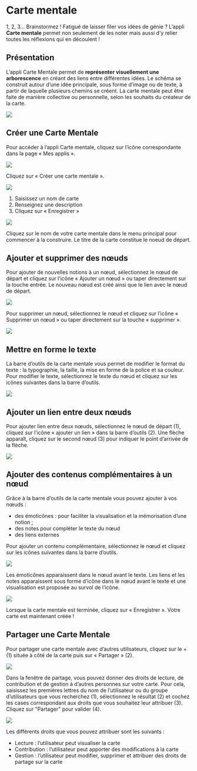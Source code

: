 # Carte mentale

1, 2, 3… Brainstormez ! Fatigué de laisser filer vos idées de génie ? L’appli **Carte mentale** permet non seulement de les noter mais aussi d’y relier toutes les réflexions qui en découlent !

## Présentation

L’appli Carte Mentale permet de **représenter visuellement une arborescence** en créant des liens entre différentes idées. Le schéma se construit autour d’une idée principale, sous forme d’image ou de texte, à partir de laquelle plusieurs chemins se créent. La carte mentale peut être faite de manière collective ou personnelle, selon les souhaits du créateur de la carte.

![](.gitbook/assets/2018-08-23_17h13_43-2-1-1.png)

## Créer une Carte Mentale

Pour accéder à l’appli Carte mentale, cliquez sur l’icône correspondante dans la page « Mes applis ».

![](.gitbook/assets/cartementale_1-appli-1-1.JPG)

Cliquez sur « Créer une carte mentale ».

![](.gitbook/assets/cartementale_2-creer-2-1-1.png)

1. Saisissez un nom de carte
2. Renseignez une description
3. Cliquez sur « Enregistrer »

![](.gitbook/assets/cartementale_3-titre-2-1%20%281%29.png)

Cliquez sur le nom de votre carte mentale dans le menu principal pour commencer à la construire. Le titre de la carte constitue le noeud de départ.

## Ajouter et supprimer des nœuds

Pour ajouter de nouvelles notions à un nœud, sélectionnez le nœud de départ et cliquez sur l’icône « Ajouter un nœud » ou taper directement sur la touche entrée. Le nouveau nœud est créé ainsi que le lien avec le nœud de départ.

![](.gitbook/assets/cartementale_4-creer-noeud-1-1%20%281%29.png)

Pour supprimer un nœud, sélectionnez le nœud et cliquez sur l’icône « Supprimer un nœud » ou taper directement sur la touche « supprimer ».

![](.gitbook/assets/cartementale_5-editeur-supprimer-noeud-2-1-1.png)

## Mettre en forme le texte

La barre d’outils de la carte mentale vous permet de modifier le format du texte : la typographie, la taille, la mise en forme de la police et sa couleur. Pour modifier le texte, sélectionnez le texte du nœud et cliquez sur les icônes suivantes dans la barre d’outils.

![](.gitbook/assets/cartementale_6-editeur-mise-en-forme-2-1.png)

## Ajouter un lien entre deux nœuds

Pour ajouter lien entre deux nœuds, sélectionnez le nœud de départ \(1\), cliquez sur l’icône « ajouter un lien » dans la barre d’outils \(2\). Une flèche apparaît, cliquez sur le second nœud \(3\) pour indiquer le point d’arrivée de la flèche.

![](.gitbook/assets/cartementale_7-liens-1%20%283%29.png)

## Ajouter des contenus complémentaires à un nœud

Grâce à la barre d’outils de la carte mentale vous pouvez ajouter à vos nœuds :

* des émoticônes : pour faciliter la visualisation et la mémorisation d’une notion ; 
* des notes pour compléter le texte du nœud
* des liens externes 

Pour ajouter un contenu complémentaire, sélectionnez le nœud et cliquez sur les icônes suivantes dans la barre d’outils.

![](.gitbook/assets/cartementale_8-editeur-liens-emoticons-2-1.png)

Les émoticônes apparaissent dans le nœud avant le texte. Les liens et les notes apparaissent sous forme d’icône dans le nœud avant le texte et une visualisation est proposée au survol de l’icône.

![](.gitbook/assets/cartementale_9-emoticons-1-1.png)

Lorsque la carte mentale est terminée, cliquez sur « Enregistrer ». Votre carte est maintenant créée !

## Partager une Carte Mentale

Pour partager une carte mentale avec d’autres utilisateurs, cliquez sur le + \(1\) située à côté de la carte puis sur « Partager » \(2\).

![](.gitbook/assets/cartementale_10-partage-1-1.png)

Dans la fenêtre de partage, vous pouvez donner des droits de lecture, de contribution et de gestion à d’autres personnes sur votre carte. Pour cela, saisissez les premières lettres du nom de l’utilisateur ou du groupe d’utilisateurs que vous recherchez \(1\), sélectionnez le résultat \(2\) et cochez les cases correspondant aux droits que vous souhaitez leur attribuer \(3\). Cliquez sur "Partager" pour valider \(4\).

![](.gitbook/assets/2018-08-23_17h22_12-2-1%20%281%29.png)

Les différents droits que vous pouvez attribuer sont les suivants :

* Lecture : l’utilisateur peut visualiser la carte
* Contribution : l’utilisateur peut apporter des modifications à la carte
* Gestion : l’utilisateur peut modifier, supprimer et attribuer des droits de partage sur la carte

